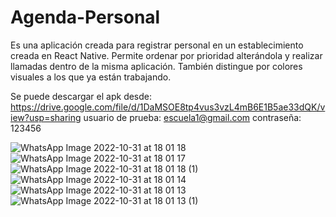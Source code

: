 # Agenda-Personal
Es una aplicación creada para registrar personal en un establecimiento creada en React Native.
Permite ordenar por prioridad alterándola y realizar llamadas dentro de la misma aplicación.
También distingue por colores visuales a los que ya están trabajando.

Se puede descargar el apk desde: https://drive.google.com/file/d/1DaMSOE8tp4vus3vzL4mB6E1B5ae33dQK/view?usp=sharing
usuario de prueba: escuela1@gmail.com contraseña: 123456

![WhatsApp Image 2022-10-31 at 18 01 18](https://user-images.githubusercontent.com/109160932/199109950-f9e1a7b5-ea1c-4b02-b6b5-62c7bd291311.jpeg)
![WhatsApp Image 2022-10-31 at 18 01 17](https://user-images.githubusercontent.com/109160932/199109974-3aed2b26-1a91-46fe-90b2-4219dfffe496.jpeg)
![WhatsApp Image 2022-10-31 at 18 01 18 (1)](https://user-images.githubusercontent.com/109160932/199109982-04c664ee-02e8-4095-92ae-305b2e093366.jpeg)
![WhatsApp Image 2022-10-31 at 18 01 14](https://user-images.githubusercontent.com/109160932/199109996-fb758789-bcad-418c-a9a1-322ec62b2aab.jpeg)
![WhatsApp Image 2022-10-31 at 18 01 13](https://user-images.githubusercontent.com/109160932/199110000-c0d3bea1-3a95-4f43-aac9-a1a9907ddd4d.jpeg)
![WhatsApp Image 2022-10-31 at 18 01 13 (1)](https://user-images.githubusercontent.com/109160932/199110006-308a7297-0863-48c4-9c21-1760a781b804.jpeg)
